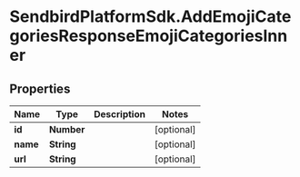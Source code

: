 # SendbirdPlatformSdk.AddEmojiCategoriesResponseEmojiCategoriesInner

## Properties

Name | Type | Description | Notes
------------ | ------------- | ------------- | -------------
**id** | **Number** |  | [optional] 
**name** | **String** |  | [optional] 
**url** | **String** |  | [optional] 


